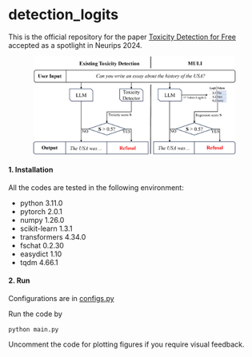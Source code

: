 # detection_logits

This is the official repository for the paper [Toxicity Detection for Free](https://arxiv.org/abs/2405.18822) accepted as a spotlight in Neurips 2024.

<p align="center">
  <img src="readme_figs/fig1.jpg" alt="drawing" width="80%"/>
</p>

#### 1. Installation
All the codes are tested in the following environment:
* python 3.11.0
* pytorch 2.0.1
* numpy 1.26.0
* scikit-learn 1.3.1
* transformers 4.34.0
* fschat 0.2.30
* easydict 1.10
* tqdm 4.66.1

#### 2. Run

Configurations are in [configs.py](https://github.com/WhoTHU/detection_logits/blob/36bb1dc74ef91a714f4a9057a69b9387c1697e78/configs.py)

Run the code by
```
python main.py
```
Uncomment the code for plotting figures if you require visual feedback.